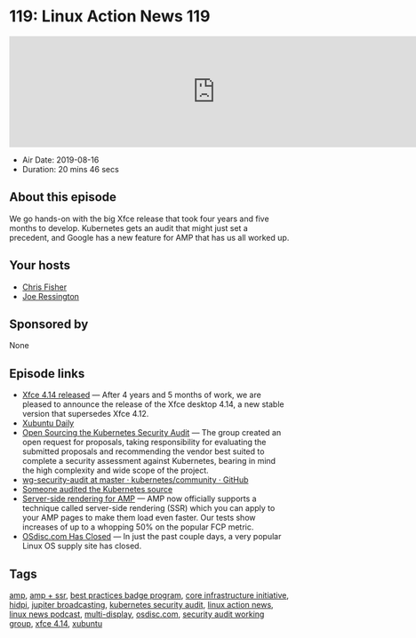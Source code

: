# 119: Linux Action News 119

<iframe src="https://player.fireside.fm/v2/DAcK9LdX+GnCR6deN?theme=dark" width="740" height="200" frameborder="0" scrolling="no"></iframe>

* Air Date: 2019-08-16
* Duration: 20 mins 46 secs

## About this episode

We go hands-on with the big Xfce release that took four years and five months to develop. Kubernetes gets an audit that might just set a precedent, and Google has a new feature for AMP that has us all worked up.

## Your hosts
* [Chris Fisher](https://linuxactionnews.com/hosts/chris)
* [Joe Ressington](https://linuxactionnews.com/hosts/joe)

## Sponsored by

None



## Episode links

  * [Xfce 4.14 released](https://xfce.org/about/news/?post=1565568000 "Xfce 4.14 released") — After 4 years and 5 months of work, we are pleased to announce the release of the Xfce desktop 4.14, a new stable version that supersedes Xfce 4.12.
  * [Xubuntu Daily](http://cdimage.ubuntu.com/xubuntu/daily-live/current/ "Xubuntu Daily")
  * [Open Sourcing the Kubernetes Security Audit](https://www.cncf.io/blog/2019/08/06/open-sourcing-the-kubernetes-security-audit/ "Open Sourcing the Kubernetes Security Audit") — The group created an open request for proposals, taking responsibility for evaluating the submitted proposals and recommending the vendor best suited to complete a security assessment against Kubernetes, bearing in mind the high complexity and wide scope of the project. 
  * [wg-security-audit at master · kubernetes/community · GitHub](https://github.com/kubernetes/community/tree/master/wg-security-audit "wg-security-audit at master · kubernetes/community · GitHub")
  * [Someone audited the Kubernetes source](https://www.theregister.co.uk/2019/08/06/kubernetes_security_audit/ "Someone audited the Kubernetes source")
  * [Server-side rendering for AMP](https://blog.amp.dev/2019/08/07/faster-amp-on-the-origin-amp-ssr/ "Server-side rendering for AMP") — AMP now officially supports a technique called server-side rendering (SSR) which you can apply to your AMP pages to make them load even faster. Our tests show increases of up to a whopping 50% on the popular FCP metric.
  * [OSdisc.com Has Closed](https://www.cnet.com/forums/discussions/osdisc-com-has-closed/ "OSdisc.com Has Closed") — In just the past couple days, a very popular Linux OS supply site has closed. 



## Tags

[amp](https://linuxactionnews.com/tags/amp), [amp + ssr](https://linuxactionnews.com/tags/amp%20+%20ssr), [best practices badge program](https://linuxactionnews.com/tags/best%20practices%20badge%20program), [core infrastructure initiative](https://linuxactionnews.com/tags/core%20infrastructure%20initiative), [hidpi](https://linuxactionnews.com/tags/hidpi), [jupiter broadcasting](https://linuxactionnews.com/tags/jupiter%20broadcasting), [kubernetes security audit](https://linuxactionnews.com/tags/kubernetes%20security%20audit), [linux action news](https://linuxactionnews.com/tags/linux%20action%20news), [linux news podcast](https://linuxactionnews.com/tags/linux%20news%20podcast), [multi-display](https://linuxactionnews.com/tags/multi-display), [osdisc.com](https://linuxactionnews.com/tags/osdisc.com), [security audit working group](https://linuxactionnews.com/tags/security%20audit%20working%20group), [xfce 4.14](https://linuxactionnews.com/tags/xfce%204.14), [xubuntu](https://linuxactionnews.com/tags/xubuntu)